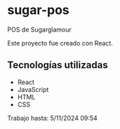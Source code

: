 # sugar-pos
POS de Sugarglamour

Este proyecto fue creado con React.

## Tecnologías utilizadas
- React
- JavaScript
- HTML
- CSS

Trabajo hasta: 5/11/2024 09:54